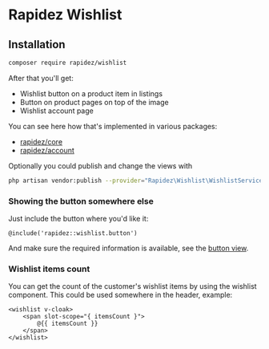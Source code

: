 # Rapidez Wishlist

## Installation

```bash
composer require rapidez/wishlist
```

After that you'll get: 
- Wishlist button on a product item in listings
- Button on product pages on top of the image
- Wishlist account page

You can see here how that's implemented in various packages:
- [rapidez/core](https://github.com/search?q=repo%3Arapidez%2Fcore%20WishlistServiceProvider&type=code)
- [rapidez/account](https://github.com/search?q=repo%3Arapidez%2Faccount%20WishlistServiceProvider&type=code)

Optionally you could publish and change the views with
```bash
php artisan vendor:publish --provider="Rapidez\Wishlist\WishlistServiceProvider" --tag=views
```

### Showing the button somewhere else

Just include the button where you'd like it:

```blade
@include('rapidez::wishlist.button')
```

And make sure the required information is available, see the [button view](https://github.com/rapidez/wishlist/blob/master/resources/views/wishlist/button.blade.php).

### Wishlist items count

You can get the count of the customer's wishlist items by using the wishlist component. This could be used somewhere in the header, example:

```blade
<wishlist v-cloak>
    <span slot-scope="{ itemsCount }">
        @{{ itemsCount }}
    </span>
</wishlist>
```
